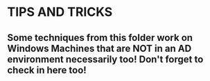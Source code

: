 # TIPS AND TRICKS

## Some techniques from this folder work on Windows Machines that are NOT in an AD environment necessarily too! Don't forget to check in here too!
